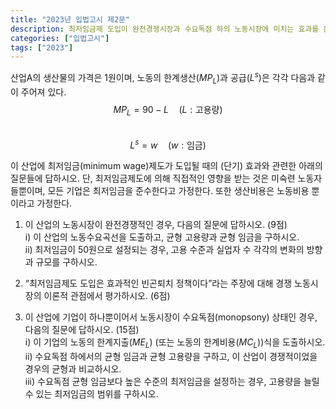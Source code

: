 ```yaml
---
title: "2023년 입법고시 제2문"
description: 최저임금제 도입이 완전경쟁시장과 수요독점 하의 노동시장에 미치는 효과를 분석하는 문제
categories: ["입법고시"]
tags: ["2023"]
---
```


산업A의 생산물의 가격은 1원이며, 노동의 한계생산($MP_L$)과 공급($L^s$)은 각각 다음과 같이 주어져 있다.  
$$
MP_L = 90 - L \quad (L: \text{고용량})  
$$  
$$
L^s = w \quad (w: \text{임금})  
$$

이 산업에 최저임금(minimum wage)제도가 도입될 때의 (단기) 효과와 관련한 아래의 질문들에 답하시오. 단, 최저임금제도에 의해 직접적인 영향을 받는 것은 미숙련 노동자들뿐이며, 모든 기업은 최저임금을 준수한다고 가정한다. 또한 생산비용은 노동비용 뿐이라고 가정한다.

1) 이 산업의 노동시장이 완전경쟁적인 경우, 다음의 질문에 답하시오. (9점)  
i) 이 산업의 노동수요곡선을 도출하고, 균형 고용량과 균형 임금을 구하시오.  
ii) 최저임금이 50원으로 설정되는 경우, 고용 수준과 실업자 수 각각의 변화의 방향과 규모를 구하시오.

2) “최저임금제도 도입은 효과적인 빈곤퇴치 정책이다”라는 주장에 대해 경쟁 노동시장의 이론적 관점에서 평가하시오. (6점)

3) 이 산업에 기업이 하나뿐이어서 노동시장이 수요독점(monopsony) 상태인 경우, 다음의 질문에 답하시오. (15점)  
i) 이 기업의 노동의 한계지출($ME_L$) (또는 노동의 한계비용($MC_L$))식을 도출하시오.  
ii) 수요독점 하에서의 균형 임금과 균형 고용량을 구하고, 이 산업이 경쟁적이었을 경우의 균형과 비교하시오.  
iii) 수요독점 균형 임금보다 높은 수준의 최저임금을 설정하는 경우, 고용량을 늘릴 수 있는 최저임금의 범위를 구하시오.
